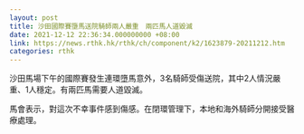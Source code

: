 ```yaml
---
layout: post
title: 沙田國際賽墮馬送院騎師兩人嚴重　兩匹馬人道毀滅
date: 2021-12-12 22:36:34.000000000 +08:00
link: https://news.rthk.hk/rthk/ch/component/k2/1623879-20211212.htm
categories: rthk
---
```


沙田馬場下午的國際賽發生連環墮馬意外，3名騎師受傷送院，其中2人情況嚴重、1人穩定。有兩匹馬需要人道毀滅。

馬會表示，對這次不幸事件感到傷感。在閉環管理下，本地和海外騎師分開接受醫療處理。　　　　
